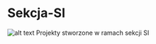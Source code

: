 # Sekcja-SI
![alt text](https://scontent.fwaw5-1.fna.fbcdn.net/v/t1.0-9/81749641_114691576709273_1372146526704369664_n.png?_nc_cat=100&_nc_ohc=5IHJ3iBXRVsAQlAnTORbngd3qqXMgpEEnAGqqwiNGp9KkpNIp8hE4FvQQ&_nc_ht=scontent.fwaw5-1.fna&oh=4688baae09cc64365acd11d3181314bf&oe=5EB38A72)
Projekty stworzone w ramach sekcji SI
